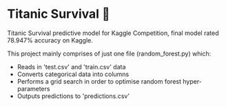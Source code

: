 # Titanic Survival 🚢

Titanic Survival predictive model for Kaggle Competition, final model rated 78.947% accuracy on Kaggle.

This project mainly comprises of just one file (random_forest.py) which:
- Reads in 'test.csv' and 'train.csv' data
- Converts categorical data into columns
- Performs a grid search in order to optimise random forest hyper-parameters
- Outputs predictions to 'predictions.csv'
